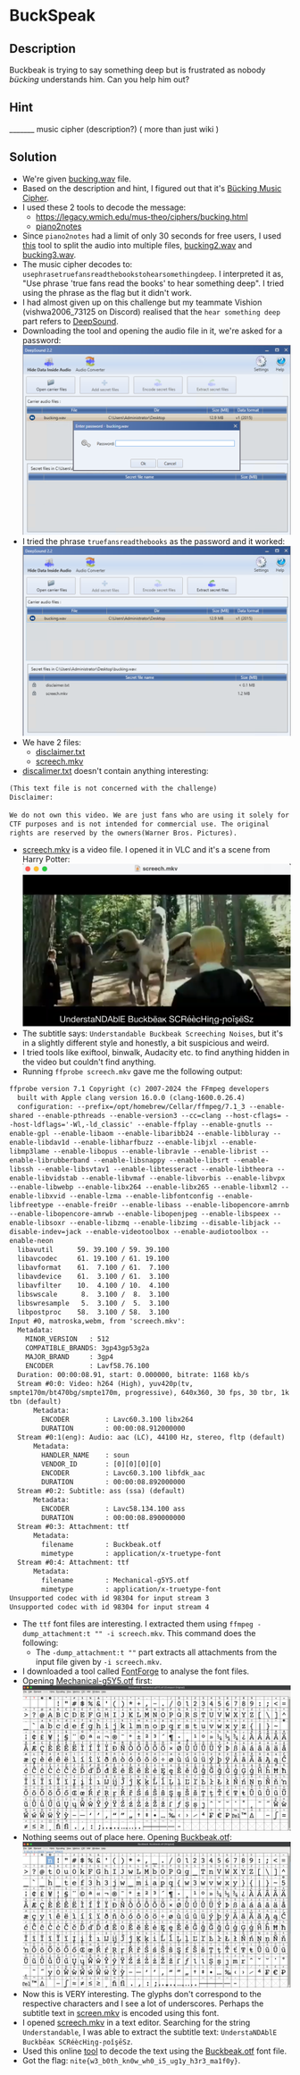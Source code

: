 # BuckSpeak
## Description
Buckbeak is trying to say something deep but is frustrated as nobody *bücking* understands him. Can you help him out?
## Hint
_______ music cipher (description?) ( more than just wiki )
## Solution
- We're given [bucking.wav](./bucking.wav) file. 
- Based on the description and hint, I figured out that it's [Bücking Music Cipher](https://en.wikipedia.org/wiki/Music_cipher#:~:text=example%2C%20in%201804%2C-,Johann%20B%C3%BCcking,-devised%20a%20compound).
- I used these 2 tools to decode the message:
  - https://legacy.wmich.edu/mus-theo/ciphers/bucking.html
  - [piano2notes](https://klang.io/piano2notes/)
- Since `piano2notes` had a limit of only 30 seconds for free users, I used [this](https://audiotrimmer.com/) tool to split the audio into multiple files, [bucking2.wav](./bucking2.wav) and [bucking3.wav](./bucking3.wav).
- The music cipher decodes to: `usephrasetruefansreadthebookstohearsomethingdeep`. I interpreted it as, "Use phrase 'true fans read the books' to hear something deep". I tried using the phrase as the flag but it didn't work.
- I had almost given up on this challenge but my teammate Vishion (vishwa2006_73125 on Discord) realised that the `hear something deep` part refers to [DeepSound](https://github.com/Jpinsoft/DeepSound). 
- Downloading the tool and opening the audio file in it, we're asked for a password: ![1](Screenshots/buck1.png)
- I tried the phrase `truefansreadthebooks` as the password and it worked: ![2](Screenshots/buck2.png)
- We have 2 files:
  - [disclaimer.txt](./disclaimer.txt)
  - [screech.mkv](./screech.mkv)
- [discalimer.txt](./disclaimer.txt) doesn't contain anything interesting:
```
(This text file is not concerned with the challenge)
Disclaimer:

We do not own this video. We are just fans who are using it solely for CTF purposes and is not intended for commercial use. The original rights are reserved by the owners(Warner Bros. Pictures). 
```
- [screech.mkv](./screech.mkv) is a video file. I opened it in VLC and it's a scene from Harry Potter: ![3](Screenshots/buck3.png)
- The subtitle says: `Understandable Buckbeak Screeching Noises`, but it's in a slightly different style and honestly, a bit suspicious and weird. 
- I tried tools like exiftool, binwalk, Audacity etc. to find anything hidden in the video but couldn't find anything. 
- Running `ffprobe screech.mkv` gave me the following output:
```
ffprobe version 7.1 Copyright (c) 2007-2024 the FFmpeg developers
  built with Apple clang version 16.0.0 (clang-1600.0.26.4)
  configuration: --prefix=/opt/homebrew/Cellar/ffmpeg/7.1_3 --enable-shared --enable-pthreads --enable-version3 --cc=clang --host-cflags= --host-ldflags='-Wl,-ld_classic' --enable-ffplay --enable-gnutls --enable-gpl --enable-libaom --enable-libaribb24 --enable-libbluray --enable-libdav1d --enable-libharfbuzz --enable-libjxl --enable-libmp3lame --enable-libopus --enable-librav1e --enable-librist --enable-librubberband --enable-libsnappy --enable-libsrt --enable-libssh --enable-libsvtav1 --enable-libtesseract --enable-libtheora --enable-libvidstab --enable-libvmaf --enable-libvorbis --enable-libvpx --enable-libwebp --enable-libx264 --enable-libx265 --enable-libxml2 --enable-libxvid --enable-lzma --enable-libfontconfig --enable-libfreetype --enable-frei0r --enable-libass --enable-libopencore-amrnb --enable-libopencore-amrwb --enable-libopenjpeg --enable-libspeex --enable-libsoxr --enable-libzmq --enable-libzimg --disable-libjack --disable-indev=jack --enable-videotoolbox --enable-audiotoolbox --enable-neon
  libavutil      59. 39.100 / 59. 39.100
  libavcodec     61. 19.100 / 61. 19.100
  libavformat    61.  7.100 / 61.  7.100
  libavdevice    61.  3.100 / 61.  3.100
  libavfilter    10.  4.100 / 10.  4.100
  libswscale      8.  3.100 /  8.  3.100
  libswresample   5.  3.100 /  5.  3.100
  libpostproc    58.  3.100 / 58.  3.100
Input #0, matroska,webm, from 'screech.mkv':
  Metadata:
    MINOR_VERSION   : 512
    COMPATIBLE_BRANDS: 3gp43gp53g2a
    MAJOR_BRAND     : 3gp4
    ENCODER         : Lavf58.76.100
  Duration: 00:00:08.91, start: 0.000000, bitrate: 1168 kb/s
  Stream #0:0: Video: h264 (High), yuv420p(tv, smpte170m/bt470bg/smpte170m, progressive), 640x360, 30 fps, 30 tbr, 1k tbn (default)
      Metadata:
        ENCODER         : Lavc60.3.100 libx264
        DURATION        : 00:00:08.912000000
  Stream #0:1(eng): Audio: aac (LC), 44100 Hz, stereo, fltp (default)
      Metadata:
        HANDLER_NAME    : soun
        VENDOR_ID       : [0][0][0][0]
        ENCODER         : Lavc60.3.100 libfdk_aac
        DURATION        : 00:00:08.892000000
  Stream #0:2: Subtitle: ass (ssa) (default)
      Metadata:
        ENCODER         : Lavc58.134.100 ass
        DURATION        : 00:00:08.890000000
  Stream #0:3: Attachment: ttf
      Metadata:
        filename        : Buckbeak.otf
        mimetype        : application/x-truetype-font
  Stream #0:4: Attachment: ttf
      Metadata:
        filename        : Mechanical-g5Y5.otf
        mimetype        : application/x-truetype-font
Unsupported codec with id 98304 for input stream 3
Unsupported codec with id 98304 for input stream 4
```
- The `ttf` font files are interesting. I extracted them using `ffmpeg -dump_attachment:t "" -i screech.mkv`. This command does the following:
  - The `-dump_attachment:t ""` part extracts all attachments from the input file given by `-i screech.mkv`. 
- I downloaded a tool called [FontForge](https://fontforge.org/en-US/) to analyse the font files. 
- Opening [Mechanical-g5Y5.otf](./Mechanical-g5Y5.otf) first: ![4](Screenshots/buck4.png)
- Nothing seems out of place here. Opening [Buckbeak.otf](./Buckbeak.otf): ![5](Screenshots/buck5.png)
- Now this is VERY interesting. The glyphs don't correspond to the respective characters and I see a lot of underscores. Perhaps the subtitle text in [screen.mkv](./screech.mkv) is encoded using this font.
- I opened [screech.mkv](./screech.mkv) in a text editor. Searching for the string `Understandable`, I was able to extract the subtitle text: `UnderstaNDAblE Buckbēaĸ SCRéècHiɳg-ɲoǐşēЅz`.
- Used this online [tool](https://jumpshare.com/viewer/font) to decode the text using the [Buckbeak.otf](./Buckbeak.otf) font file.
- Got the flag: `nite{w3_b0th_kn0w_wh0_i5_ug1y_h3r3_ma1f0y}`.